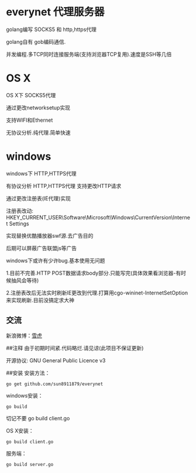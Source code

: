 # everynet 代理服务器
golang编写 SOCKS5 和 http,https代理

golang自有 gob编码通信.

并发编程.多TCP同时连接服务端(支持浏览器TCP复用).速度是SSH等几倍

# OS X
OS X下 SOCKS5代理

通过更改networksetup实现

支持WIFI和Ethernet

无协议分析.纯代理.简单快速

# windows
windows下 HTTP,HTTPS代理

有协议分析 HTTP,HTTPS代理 支持更改HTTP请求

通过更改注册表(IE代理)实现

注册表改动: HKEY_CURRENT_USER\Software\Microsoft\Windows\CurrentVersion\Internet Settings

实现替换优酷播放器swf源.去广告目的

后期可以屏蔽广告联盟js等广告

windows下或许有少许bug.基本使用无问题

1.目前不完善.HTTP POST数据请求body部分.只能写完(具体效果看浏览器-有时候抽风会等待)

2.注册表改后无法实时刷新IE更改到代理.打算用cgo-wininet-InternetSetOption来实现刷新.目前没搞定求大神

## 交流

新浪微博：[雪虎](http://weibo.com/sun8911879)

##注释
由于初期时间紧.代码略烂.请见谅(此项目不保证更新)

开源协议: GNU General Public Licence v3

##安装
安装方法：

	go get github.com/sun8911879/everynet

windows安装：

	go build

切记不要 go build client.go

OS X安装：
	
	go build client.go

服务端：

	go build server.go
